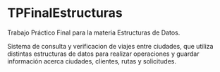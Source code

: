 # TPFinalEstructuras

Trabajo Práctico Final para la materia Estructuras de Datos.

Sistema de consulta y verificacion de viajes entre ciudades, que utiliza distintas estructuras de datos para realizar operaciones y guardar información acerca ciudades, clientes, rutas y solicitudes.

